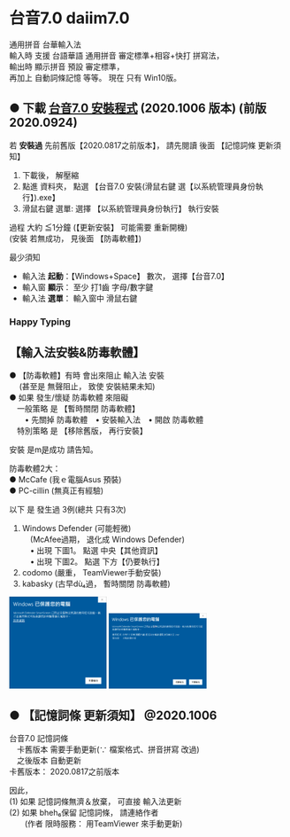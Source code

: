 # 台音7.0  daiim7.0   
通用拼音 台華輸入法  
輸入時 支援 台語華語 通用拼音 審定標準+相容+快打 拼寫法，  
輸出時 顯示拼音 預設 審定標準，  
再加上 自動詞條記憶 等等。  現在 只有 Win10版。  

<!-- ## slides <a href = "https://sites.google.com/view/daiim70etc/home"> slides</a> -->
  
  
<!--big> 下載  <a href="di%E5%8F%B0%E9%9F%B37.0%E5%AE%89%E8%A3%9DWindows%E7%89%88_20200819.zip" download>台音7.0 安裝程式</a> </big-->


## ● 下載  <a href="di%E5%8F%B0%E9%9F%B37.0%E5%AE%89%E8%A3%9DWindows%E7%89%88_20201006.zip" download>台音7.0 安裝程式</a> (2020.1006 版本) (前版 2020.0924)  

<!-- ### 更新中， 請等待 -->

若 **安裝過** 先前舊版【2020.0817之前版本】， 請先閱讀 後面 【記憶詞條 更新須知】     


<!--a id="raw-url" href="di%E5%8F%B0%E9%9F%B37.0%E5%AE%89%E8%A3%9DWindows%E7%89%88_20200819.zip">Download File 3</a-->


1. 下載後， 解壓縮  
2. 點進 資料夾， 點選 【台音7.0 安裝(滑鼠右鍵 選【以系統管理員身份執行】).exe】  
3. 滑鼠右鍵 選單: 選擇 【以系統管理員身份執行】 執行安裝  
  
過程 大約 ≦1分鐘  (【更新安裝】 可能需要 重新開機)  
(安裝 若無成功， 見後面 【防毒軟體】)     
  
最少須知   
- 輸入法 **起動**：【Windows+Space】 數次， 選擇【台音7.0】
- 輸入窗 **顯示**： 至少 打1齒 字母/數字鍵
- 輸入法 **選單**： 輸入窗中 滑鼠右鍵

### **Happy Typing**

## 【輸入法安裝&防毒軟體】  

● 【防毒軟體】有時  會出來阻止 輸入法 安裝   
　 (甚至是 無聲阻止， 致使 安裝結果未知)  
● 如果 發生/懷疑 防毒軟體 來阻礙    
　一般策略 是 【暫時關閉 防毒軟體】  
　　• 先關掉 防毒軟體　• 安裝輸入法　• 開啟 防毒軟體  
　特別策略 是 【移除舊版， 再行安裝】  

安裝 是m̨是成功 請告知。  


防毒軟體2大：  
● McCafe  (我ｅ電腦Asus 預裝)  
● PC-cillin (無真正有經驗)  

以下 是 發生過 3例(總共 只有3次)  

1. Windows Defender (可能輕微)  
　(McAfee過期， 退化成 Windows Defender)  
　• 出現 下圖1。 點選 中央【其他資訊】  
　• 出現 下圖2。 點選 下方【仍要執行】  
1. codomo  (嚴重， TeamViewer手動安裝)  
1. kabasky (古早dù₄過， 暫時關閉 防毒軟體)  
  
<img src="defender1.PNG"  width="35%" />   
<img src="defender2.PNG" width="35%" />    


## ● 【記憶詞條 更新須知】 @2020.1006   

台音7.0 記憶詞條   
　卡舊版本 需要手動更新(∵ 檔案格式、拼音拼寫 改過)   
　之後版本 自動更新     
卡舊版本： 2020.0817之前版本   


因此，   
(1) 如果 記憶詞條無濟＆放棄， 可直接 輸入法更新  
(2) 如果 bheh₆保留 記憶詞條， 請連絡作者    
　　(作者 限時服務： 用TeamViewer 來手動更新)  

<!-- 
## ● 【記憶詞條 更新須知】 @2020.0924   

台音7.0 記憶詞條   
　卡舊版本 需要手動更新(∵ 檔案格式、拼音拼寫 改過)   
　之後版本 自動更新     
卡舊版本： 2020.0817之前版本   

因此，   
(1) 如果 記憶詞條無濟＆放棄， 可直接 輸入法更新  
(2) 如果 bheh₆保留 記憶詞條， 見後面 【舊版詞條 更新程序123】  
　　(或者是 通知作者 安排 可能手動更新)  


## ● 【舊版詞條 更新程序123】： (2020.0817之前版本)   
　　(之後版本 自動更新)   
(1) 【備份＆修正】  
　　【輸入法更新 之前】  
　　【舊版輸入法】叫出 詞條編輯.exe  
　　將 長期/短期/編輯 詞條 copy過 word/notepad++ 等  
　　並且 (華語) ㄝㄜㄦ e/er/err → e/e/er  
　　【儲存】 檔案  
(2) 安裝 【新版輸入法】   
　　　安裝後 可能需要 重新開機  
(3) 【匯入＆製作】
　　【新版輸入法】 叫出 詞條編輯.exe  
　　將 【備份＆修正】詞條 貼入 編輯區   
　　【製作 長期詞典】  
　　如果 成功， 備份 可以刪除  
　　如果 失敗， 儲存【備份＆修正】， 聯絡作者  
done  
舊版使用 應該無濟， 作者 可能可提供 "詞條更新服務"  
這是 舊版更新 遺留問題  
希望 近期內 解決， 以後 免再提  


【舊版 記憶詞條】 需要 麻煩更新，   
是因為   
(1) 格式　 改過， 舊格式 需要 舊程式 讀出   
(2) 拼寫法 改過， (新拼寫法 全支援 通用審定標準)  
　　華語：ㄝㄜㄦe/er/err → e/e/er， 其他 自動處理   
　　台語：自動處理   

-->


<!--  
## ● 【台音7.0 內部拼寫】  

因為 種種關係，   
● 台音7.0 內部拼寫 無全等於 通用審定標準：  
華語：  
　子音音節 使用 子音重複 (如 shih→ssh)  
　凹ㄠ 用ao  
台語：  
　煙ㄧㄢ 用 ian， 無用en  
　呵ㄜ 用 er， 無用or  
　帽鵝 用 v/q 
　後ㄠ 用 au  
但是   
● 輸入時 拼寫轉換 使得 可以 相容輸入  
● 拼音顯示時 使用 審定 通用標準  
-->






<!--
以下參考
-->

<!--
good tutorial for GitHub pages (8::39)
https://www.youtube.com/watch?v=BA_c3bGQXlQ
-->


<!-- 
theme: jekyll-theme-cayman
github:
  is_project_page: false
-->
<!-- 
theme: jekyll-theme-cayman
github:
  is_project_page: false
show_downloads: true
-->

<!-- 
You can use the [editor on GitHub](https://github.com/izgang/daiim7.0/edit/master/README.md) to maintain and preview the content for your website in Markdown files.

Whenever you commit to this repository, GitHub Pages will run [Jekyll](https://jekyllrb.com/) to rebuild the pages in your site, from the content in your Markdown files.

### Markdown

Markdown is a lightweight and easy-to-use syntax for styling your writing. It includes conventions for

```markdown
Syntax highlighted code block

# Header 1
## Header 2
### Header 3

- Bulleted
- List

1. Numbered
2. List

**Bold** and _Italic_ and `Code` text


[Link](url) and ![Image](src)
```




For more details see [GitHub Flavored Markdown](https://guides.github.com/features/mastering-markdown/).

### Jekyll Themes

Your Pages site will use the layout and styles from the Jekyll theme you have selected in your [repository settings](https://github.com/izgang/daiim7.0/settings). The name of this theme is saved in the Jekyll `_config.yml` configuration file.
-->

